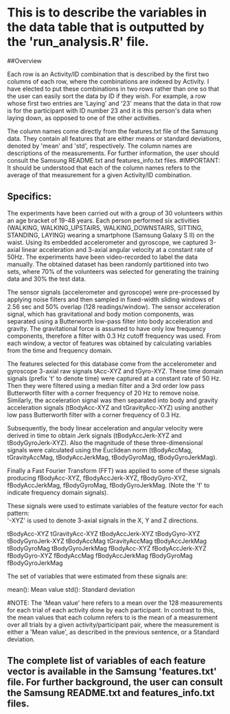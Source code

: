 # This is to describe the variables in the data table that is outputted by the 'run_analysis.R' file. 

##Overview

Each row is an Activity/ID combination that is described by the first two columns of each row, where the combinations are indexed by Activity. I have elected to put these combinations in two rows rather than one so that the user can easily sort the data by ID if they wish. For example, a row whose first two entries are 'Laying' and '23' means that the data in that row is for the participant with ID number 23 and it is this person's data when laying down, as opposed to one of the other activities. 

The column names come directly from the features.txt file of the Samsung data. They contain all features that are either means 
or standard deviations, denoted by 'mean' and 'std', respectively. The column names are descriptions of the measurements. For
further information, the user should consult the Samsung README.txt and features_info.txt files. 
#IMPORTANT:
It should be understood that each of the column names refers to the average of that measurement for a given
Activity/ID combination. 

## Specifics:

The experiments have been carried out with a group of 30 volunteers within an age bracket of 19-48 years. Each person performed six activities (WALKING, WALKING_UPSTAIRS, WALKING_DOWNSTAIRS, SITTING, STANDING, LAYING) wearing a smartphone (Samsung Galaxy S II) on the waist. Using its embedded accelerometer and gyroscope, we captured 3-axial linear acceleration and 3-axial angular velocity at a constant rate of 50Hz. The experiments have been video-recorded to label the data manually. The obtained dataset has been randomly partitioned into two sets, where 70% of the volunteers was selected for generating the training data and 30% the test data. 

The sensor signals (accelerometer and gyroscope) were pre-processed by applying noise filters and then sampled in fixed-width sliding windows of 2.56 sec and 50% overlap (128 readings/window). The sensor acceleration signal, which has gravitational and body motion components, was separated using a Butterworth low-pass filter into body acceleration and gravity. The gravitational force is assumed to have only low frequency components, therefore a filter with 0.3 Hz cutoff frequency was used. From each window, a vector of features was obtained by calculating variables from the time and frequency domain. 

The features selected for this database come from the accelerometer and gyroscope 3-axial raw signals tAcc-XYZ and tGyro-XYZ. These time domain signals (prefix 't' to denote time) were captured at a constant rate of 50 Hz. Then they were filtered using a median filter and a 3rd order low pass Butterworth filter with a corner frequency of 20 Hz to remove noise. Similarly, the acceleration signal was then separated into body and gravity acceleration signals (tBodyAcc-XYZ and tGravityAcc-XYZ) using another low pass Butterworth filter with a corner frequency of 0.3 Hz. 

Subsequently, the body linear acceleration and angular velocity were derived in time to obtain Jerk signals (tBodyAccJerk-XYZ and tBodyGyroJerk-XYZ). Also the magnitude of these three-dimensional signals were calculated using the Euclidean norm (tBodyAccMag, tGravityAccMag, tBodyAccJerkMag, tBodyGyroMag, tBodyGyroJerkMag). 

Finally a Fast Fourier Transform (FFT) was applied to some of these signals producing fBodyAcc-XYZ, fBodyAccJerk-XYZ, fBodyGyro-XYZ, fBodyAccJerkMag, fBodyGyroMag, fBodyGyroJerkMag. (Note the 'f' to indicate frequency domain signals). 

These signals were used to estimate variables of the feature vector for each pattern:  
'-XYZ' is used to denote 3-axial signals in the X, Y and Z directions.

tBodyAcc-XYZ
tGravityAcc-XYZ
tBodyAccJerk-XYZ
tBodyGyro-XYZ
tBodyGyroJerk-XYZ
tBodyAccMag
tGravityAccMag
tBodyAccJerkMag
tBodyGyroMag
tBodyGyroJerkMag
fBodyAcc-XYZ
fBodyAccJerk-XYZ
fBodyGyro-XYZ
fBodyAccMag
fBodyAccJerkMag
fBodyGyroMag
fBodyGyroJerkMag

The set of variables that were estimated from these signals are: 

mean(): Mean value
std(): Standard deviation

#NOTE: 
The 'Mean value' here refers to a mean over the 128 measurements for each trial of each activity done by each participant. In
contrast to this, the mean values that each column refers to is the mean of a measurement over all trials by a given activity/participant pair, where the measurement is either a 'Mean value', as described in the previous sentence, or a Standard
deviation. 





## The complete list of variables of each feature vector is available in the Samsung 'features.txt' file. For further  background, the user can consult the Samsung README.txt and features_info.txt files. 
